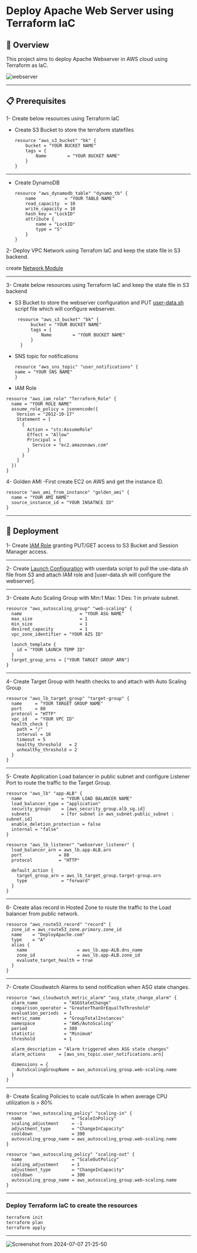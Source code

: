 # Deploy Apache Web Server using Terraform IaC

## 📝 Overview
This project aims to deploy Apache Webserver in AWS cloud using Terraform as IaC.


![webserver](https://github.com/alaa-alshitany/Deploy-Apache-Webserver-in-AWS-using-Terraform/assets/71197108/711eb419-8a9e-44b4-bf7b-2fdbcd2bfcab)

---

## 📋 Prerequisites
1- Create below resources using  Terraform IaC
- Create S3 Bucket to store the terraform statefiles
    
    ```
    resource "aws_s3_bucket" "bk" {
        bucket = "YOUR BUCKET NAME"
        tags = {
            Name        = "YOUR BUCKET NAME"
        }
    }
    ```
---
- Create DynamoDB
    
    ```
    resource "aws_dynamodb_table" "dynamo_tb" {
        name           = "YOUR TABLE NAME"
        read_capacity  = 10
        write_capacity = 10
        hash_key = "LockID"
        attribute {
            name = "LockID"
            type = "S"
        }
    }
    ```

2- Deploy VPC Network using Terrafom IaC and keep the state file in S3 backend.

create [Network Module](https://github.com/alaa-alshitany/Deploy-Apache-Webserver-in-AWS-using-Terraform/tree/main/Terraform/Network)

---

3- Create below resources using Terraform IaC and keep the state file in S3 backend
- S3 Bucket to store the webserver configuration and PUT  [user-data.sh](https://github.com/alaa-alshitany/Deploy-Apache-Webserver-in-AWS-using-Terraform/blob/main/Scripts/user-data.sh)  script file which will configure webserver.

  ```
   resource "aws_s3_bucket" "bk" {
        bucket = "YOUR BUCKET NAME"
        tags = {
            Name        = "YOUR BUCKET NAME"
        }
    }
  ```
  
- SNS topic for notifications

  ```
  resource "aws_sns_topic" "user_notifications" {
  name = "YOUR SNS NAME"
  }
  ```

- IAM Role

```
resource "aws_iam_role" "Terraform_Role" {
  name = "YOUR ROLE NAME"
  assume_role_policy = jsonencode({
    Version = "2012-10-17"
    Statement = [
      {
        Action = "sts:AssumeRole"
        Effect = "Allow"
        Principal = {
          Service = "ec2.amazonaws.com"
        }
      }
    ]
  })
}
```
4- Golden AMI
-First create EC2 on AWS and get the instance ID.

```
resource "aws_ami_from_instance" "golden_ami" {
  name = "YOUR AMI NAME"
  source_instance_id = "YOUR INSATNCE ID"
}
```
---

## 🚀 Deployment
1- Create  [IAM Role](https://github.com/alaa-alshitany/Deploy-Apache-Webserver-in-AWS-using-Terraform/blob/main/Terraform/IAM-Role.tf) granting PUT/GET  access to S3 Bucket and Session Manager access.

---

2- Create [Launch Configuration](https://github.com/alaa-alshitany/Deploy-Apache-Webserver-in-AWS-using-Terraform/blob/main/Terraform/launch-temp.tf) with userdata script to pull the use-data.sh file from S3 and attach IAM role and [user-data.sh will configure the webserver].

---

3- Create Auto Scaling Group with Min:1 Max: 1 Des: 1  in private subnet.

```
resource "aws_autoscaling_group" "web-scaling" {
  name                      = "YOUR ASG NAME"
  max_size                  = 1
  min_size                  = 1
  desired_capacity          = 1
  vpc_zone_identifier = "YOUR AZS ID"

  launch_template {
    id = "YOUR LAUNCH TEMP ID"
  }
  target_group_arns = ["YOUR TARGET GROUP ARN"]
}
```
---

4- Create Target Group with health checks to and attach with Auto Scaling Group

```
resource "aws_lb_target_group" "target-group" {
  name     = "YOUR TARGET GROUP NAME"
  port     = 80
  protocol = "HTTP"
  vpc_id   = "YOUR VPC ID"
  health_check {
    path = "/"
    interval = 10
    timeout = 5
    healthy_threshold   = 2
    unhealthy_threshold = 2
  }
}
```
---

5- Create Application Load balancer in public subnet and configure Listener Port to route the traffic to the Target Group.

```
resource "aws_lb" "app-ALB" {
  name               = "YOUR LOAD BALANCER NAME"
  load_balancer_type = "application"
  security_groups    = [aws_security_group.alb_sg.id]
  subnets            = [for subnet in aws_subnet.public_subnet : subnet.id]
  enable_deletion_protection = false
  internal = "false"
}

resource "aws_lb_listener" "webserver_listener" {
  load_balancer_arn = aws_lb.app-ALB.arn
  port              = 80
  protocol          = "HTTP"

  default_action {
    target_group_arn = aws_lb_target_group.target-group.arn
    type             = "forward"
  }
}
```
---

6- Create alias record in Hosted Zone to route the traffic to the Load balancer from public network.

```
resource "aws_route53_record" "record" {
  zone_id = aws_route53_zone.primary.zone_id
  name    = "DeployApache.com"
  type    = "A"
  alias {
    name                   = aws_lb.app-ALB.dns_name
    zone_id                = aws_lb.app-ALB.zone_id
    evaluate_target_health = true
  }
}
```
---

7- Create Cloudwatch Alarms to send notification when ASG state changes.

```
resource "aws_cloudwatch_metric_alarm" "asg_state_change_alarm" {
  alarm_name          = "ASGStateChange"
  comparison_operator = "GreaterThanOrEqualToThreshold"
  evaluation_periods  = 1
  metric_name         = "GroupTotalInstances"
  namespace           = "AWS/AutoScaling"
  period              = 300  
  statistic           = "Minimum"
  threshold           = 1    

  alarm_description = "Alarm triggered when ASG state changes"
  alarm_actions     = [aws_sns_topic.user_notifications.arn]

  dimensions = {
    AutoScalingGroupName = aws_autoscaling_group.web-scaling.name
  }
}
```
---

8- Create Scaling Policies to scale out/Scale In when average CPU utilization is > 80%

```
resource "aws_autoscaling_policy" "scaling-in" {
  name                   = "ScaleInPolicy"
  scaling_adjustment     = -1
  adjustment_type        = "ChangeInCapacity"
  cooldown               = 300
  autoscaling_group_name = aws_autoscaling_group.web-scaling.name
}

resource "aws_autoscaling_policy" "scaling-out" {
  name                   = "ScaleOutPolicy"
  scaling_adjustment     = 1
  adjustment_type        = "ChangeInCapacity"
  cooldown               = 300
  autoscaling_group_name = aws_autoscaling_group.web-scaling.name
}
```
---

### Deploy Terraform IaC to create the resources
```
terraform init
terraform plan
terraform apply
```
---

![Screenshot from 2024-07-07 21-25-50](https://github.com/alaa-alshitany/Deploy-Apache-Webserver-in-AWS-using-Terraform/assets/71197108/6da9476d-9603-4856-a7a5-38911a886713)
